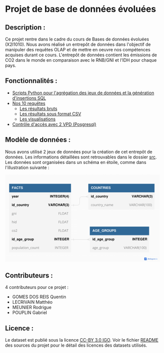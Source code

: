 # Projet de base de données évoluées

## Description :

Ce projet rentre dans le cadre du cours de Bases de données évoluées (X2I1010).
Nous avons réalisé un entrepôt de données dans l'objectif de manipuler des requêtes OLAP et de mettre en oeuvre nos compétences acquises durant ce cours. L'entrepôt de données contient les émissions de CO2 dans le monde en comparaison avec le RNB/GNI et l’IDH pour chaque pays.

## Fonctionnalités :

- [Scripts Python pour l'agrégation des jeux de données et la génération d'insertions SQL](scripts)
- [Nos 10 requêtes](requests)
  - [Les résultats bruts](requests/raw_results)
  - [Les résultats sous format CSV](requests/csv_results)
  - [Les visualisations](requests/visualisations)
- [Contrôle d'accès avec 2 VPD (Posgresql)](sql_files/postgresql/SETUP_POLICIES.sql)

## Modèle de données :

Nous avons utilisé 2 jeux de données pour la création de cet entrepôt de données. Les informations détaillées sont retrouvables dans le dossier [src](src). Les données sont organisées dans un schéma en étoile, comme dans l'illustration suivante :

![](schema/db-schema.png)

## Contributeurs :

4 contributeurs pour ce projet :
* GOMES DOS REIS Quentin
* LECRIVAIN Matthéo
* MEUNIER Rodrigue
* POUPLIN Gabriel

## Licence :

Le dataset est publié sous la licence [CC-BY 3.0 IGO](https://creativecommons.org/licenses/by/3.0/igo/). Voir le fichier [README](src/README.md) des sources du projet pour le détail des licences des datasets utilisés.